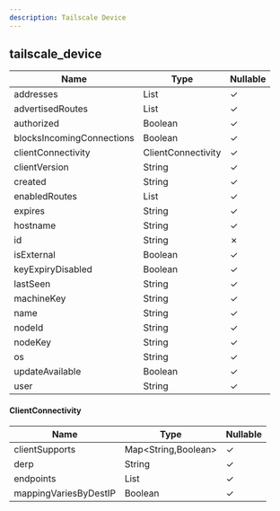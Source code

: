 ```yaml
---
description: Tailscale Device
---
```

tailscale_device
----------------

| **Name**                  | **Type**           | **Nullable** |
| ------------------------- | ------------------ | ------------ |
| addresses                 | List<String>       | &check;      |
| advertisedRoutes          | List<String>       | &check;      |
| authorized                | Boolean            | &check;      |
| blocksIncomingConnections | Boolean            | &check;      |
| clientConnectivity        | ClientConnectivity | &check;      |
| clientVersion             | String             | &check;      |
| created                   | String             | &check;      |
| enabledRoutes             | List<String>       | &check;      |
| expires                   | String             | &check;      |
| hostname                  | String             | &check;      |
| id                        | String             | &cross;      |
| isExternal                | Boolean            | &check;      |
| keyExpiryDisabled         | Boolean            | &check;      |
| lastSeen                  | String             | &check;      |
| machineKey                | String             | &check;      |
| name                      | String             | &check;      |
| nodeId                    | String             | &check;      |
| nodeKey                   | String             | &check;      |
| os                        | String             | &check;      |
| updateAvailable           | Boolean            | &check;      |
| user                      | String             | &check;      |

#### ClientConnectivity
| **Name**              | **Type**            | **Nullable** |
| --------------------- | ------------------- | ------------ |
| clientSupports        | Map<String,Boolean> | &check;      |
| derp                  | String              | &check;      |
| endpoints             | List<String>        | &check;      |
| mappingVariesByDestIP | Boolean             | &check;      |
